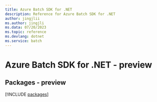 ```yaml
---
title: Azure Batch SDK for .NET
description: Reference for Azure Batch SDK for .NET
author: jingjlii
ms.author: jingjli
ms.data: 07/20/2023
ms.topic: reference
ms.devlang: dotnet
ms.service: batch
---
```

# Azure Batch SDK for .NET - preview
## Packages - preview
[!INCLUDE [packages](batch-index.md)]